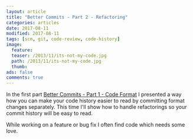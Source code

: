 ```yaml
---
layout: article
title: "Better Commits - Part 2 - Refactoring"
categories: articles
date: 2017-08-11
modified: 2017-08-11
tags: [scm, git, code-review, code-history]
image:
  feature: 
  teaser: /2013/11/its-not-my-code.jpg
  path: /2013/11/its-not-my-code.jpg
  thumb: 
ads: false
comments: true
---
```



In the first part [Better Commits - Part 1 - Code Format]({{site.url}}/2017/08/better-commits-1-code-format.html) I presented a way how you can make your code history easier to read by committing format changes separately. This time I'll show how to handle refactorings so your commit history will be easy to read.

While working on a feature or bug fix I often find code which needs some love. 